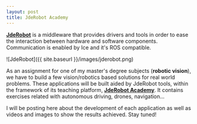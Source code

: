 ```yaml
---
layout: post
title: JdeRobot Academy
---
```


[**JdeRobot**](https://jderobot.org/Main_Page) is a middleware that provides drivers and tools in order to ease the interaction between hardware and software components. Communication is enabled by Ice and it's ROS compatible.

![JdeRobot]({{ site.baseurl }}/images/jderobot.png)

As an assignment for one of my master's degree subjects (**robotic vision**), we have to build a few vision/robotics based solutions for real world problems. These applications will be built aided by JdeRobot tools, within the framework of its teaching platform, [**JdeRobot Academy**](https://github.com/JdeRobot/Academy). It contains exercises related with autonomous driving, drones, navigation...

I will be posting here about the development of each application as well as videos and images to show the results achieved. Stay tuned!